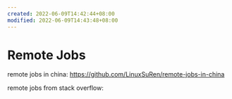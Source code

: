 ```yaml
---
created: 2022-06-09T14:42:44+08:00
modified: 2022-06-09T14:43:48+08:00
---
```


# Remote Jobs

remote jobs in china:
https://github.com/LinuxSuRen/remote-jobs-in-china

remote jobs from stack overflow:
